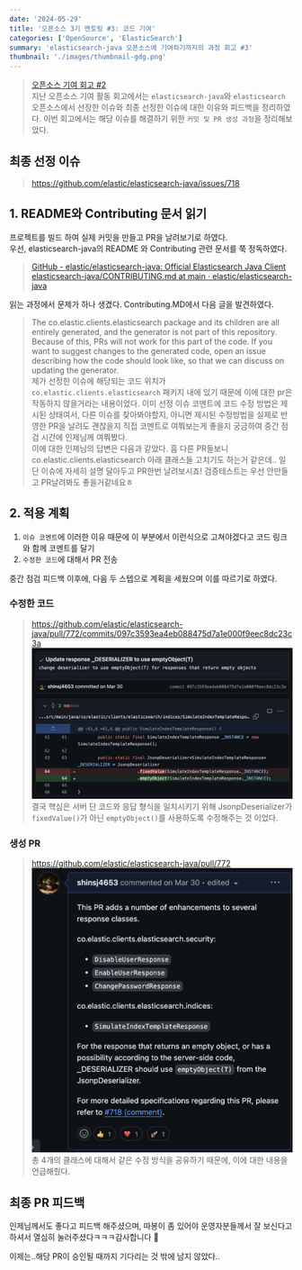 ```yaml
---
date: '2024-05-29'
title: '오픈소스 3기 멘토링 #3: 코드 기여'
categories: ['OpenSource', 'ElasticSearch']
summary: 'elasticsearch-java 오픈소스에 기여하기까지의 과정 회고 #3'
thumbnail: './images/thumbnail-gdg.png'
---
```


> [오픈소스 기여 회고 #2](https://shinsj4653.github.io/%EC%98%A4%ED%94%88%EC%86%8C%EC%8A%A4_3%EA%B8%B0%20%EB%A9%98%ED%86%A0%EB%A7%81_%EC%9D%B4%EC%8A%88%EC%84%A0%EC%A0%95/)  
지난 오픈소스 기여 활동 회고에서는 `elasticsearch-java`와 `elasticsearch` 오픈소스에서 선장한 이슈와 최종 선정한 이슈에 대한 이유와 피드백을 정리하였다. 이번 회고에서는 해당 이슈를 해결하기 위한 `커밋 및 PR 생성 과정`을 정리해보았다.

## 최종 선정 이슈
> https://github.com/elastic/elasticsearch-java/issues/718  
  
## 1. README와 Contributing 문서 읽기
프로젝트를 빌드 하여 실제 커밋을 만들고 PR을 날려보기로 하였다.  
우선, elasticsearch-java의 README 와 Contributing 관련 문서를 쭉 정독하였다.

> [GitHub - elastic/elasticsearch-java: Official Elasticsearch Java Client](https://github.com/elastic/elasticsearch-java?tab=readme-ov-file)  
> [elasticsearch-java/CONTRIBUTING.md at main · elastic/elasticsearch-java](https://github.com/elastic/elasticsearch-java/blob/main/CONTRIBUTING.md)  

읽는 과정에서 문제가 하나 생겼다. Contributing.MD에서 다음 글을 발견하였다.
> The co.elastic.clients.elasticsearch package and its children are all entirely generated, and the generator is not part of this repository. Because of this, PRs will not work for this part of the code.
If you want to suggest changes to the generated code, open an issue describing how the code should look like, so that we can discuss on updating the generator.  
제가 선정한 이슈에 해당되는 코드 위치가 `co.elastic.clients.elasticsearch` 패키지 내에 있기 때문에 이에 대한 pr은 작동하지 않을거라는 내용이었다. 이미 선정 이슈 코멘트에 코드 수정 방법은 제시된 상태여서, 다른 이슈를 찾아봐야할지, 아니면 제시된 수정방법을 실제로 반영한 PR을 날려도 괜찮을지 직접 코멘트로 여쭤보는게 좋을지 궁금하여 중간 점검 시간에 인제님께 여쭤봤다.  
이에 대한 인제님의 답변은 다음과 같았다.
> 흠 다른 PR들보니 co.elastic.clients.elasticsearch 아래 클래스들 고치기도 하는거 같은데.. 일단 이슈에 자세히 설명 달아두고 PR한번 날려보시죠! 검증테스트는 우선 안만들고 PR날려봐도 좋을거같네요ㅎ  

## 2. 적용 계획
1. `이슈 코멘트`에 이러한 이유 때문에 이 부분에서 이런식으로 고쳐야겠다고 코드 링크 와 함께 코멘트를 달기
2. `수정한 코드`에 대해서 PR 전송

중간 점검 피드백 이후에, 다음 두 스텝으로 계획을 세웠으며 이를 따르기로 하였다.

### 수정한 코드
> https://github.com/elastic/elasticsearch-java/pull/772/commits/097c3593ea4eb088475d7a1e000f9eec8dc23c3a  
![Alt text](image-38.png)  
결국 핵심은 서버 단 코드와 응답 형식을 일치시키기 위해 JsonpDeserializer가 `fixedValue()`가 아닌 `emptyObject()`를 사용하도록 수정해주는 것 이었다.

### 생성 PR
> https://github.com/elastic/elasticsearch-java/pull/772  
![Alt text](image-39.png)  
총 4개의 클래스에 대해서 같은 수정 방식을 공유하기 때문에, 이에 대한 내용을 언급해줬다.

## 최종 PR 피드백
인제님께서도 좋다고 피드백 해주셨으며, 따봉이 좀 있어야 운영자분들께서 잘 보신다고 하셔서 열심히 눌러주셨다ㅋㅋㅋ감사합니다 🤣  

이제는..해당 PR이 승인될 때까지 기다리는 것 밖에 남지 않았다..
